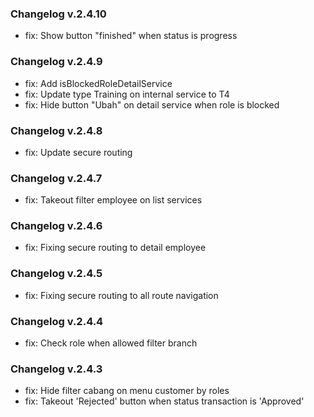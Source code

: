 ### Changelog v.2.4.10
- fix: Show button "finished" when status is progress

### Changelog v.2.4.9
- fix: Add isBlockedRoleDetailService
- fix: Update type Training on internal service to T4
- fix: Hide button "Ubah" on detail service when role is blocked

### Changelog v.2.4.8
- fix: Update secure routing

### Changelog v.2.4.7
- fix: Takeout filter employee on list services

### Changelog v.2.4.6
- fix: Fixing secure routing to detail employee

### Changelog v.2.4.5
- fix: Fixing secure routing to all route navigation

### Changelog v.2.4.4
- fix: Check role when allowed filter branch

### Changelog v.2.4.3
- fix: Hide filter cabang on menu customer by roles
- fix: Takeout 'Rejected' button when status transaction is 'Approved'
